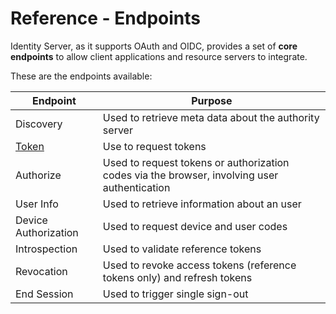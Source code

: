 # Reference - Endpoints

Identity Server, as it supports OAuth and OIDC, provides a set of **core endpoints** to allow client applications and resource servers to integrate.

These are the endpoints available:

| Endpoint | Purpose |
| - | - |
| Discovery | Used to retrieve meta data about the authority server |
| [Token](token-endpoint.md) | Use to request tokens |
| Authorize | Used to request tokens or authorization codes via the browser, involving user authentication |
| User Info | Used to retrieve information about an user |
| Device Authorization | Used to request device and user codes |
| Introspection | Used to validate reference tokens |
| Revocation | Used to revoke access tokens (reference tokens only) and refresh tokens |
| End Session | Used to trigger single sign-out |